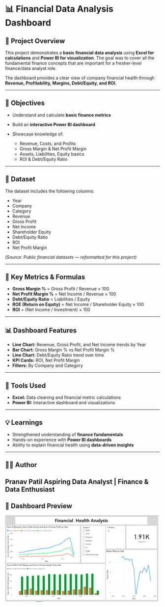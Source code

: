 # 📊 Financial Data Analysis Dashboard

## 📝 Project Overview

This project demonstrates a **basic financial data analysis** using **Excel for calculations** and **Power BI for visualization**. The goal was to cover all the fundamental finance concepts that are important for a fresher-level finance/data analyst role.

The dashboard provides a clear view of company financial health through **Revenue, Profitability, Margins, Debt/Equity, and ROI**.

---

## 🎯 Objectives

* Understand and calculate **basic finance metrics**
* Build an **interactive Power BI dashboard**
* Showcase knowledge of:

  * Revenue, Costs, and Profits
  * Gross Margin & Net Profit Margin
  * Assets, Liabilities, Equity basics
  * ROI & Debt/Equity Ratio

---

## 📂 Dataset

The dataset includes the following columns:

* Year
* Company
* Category
* Revenue
* Gross Profit
* Net Income
* Shareholder Equity
* Debt/Equity Ratio
* ROI
* Net Profit Margin

*(Source: Public financial datasets — reformatted for this project)*

---

## 🔑 Key Metrics & Formulas

* **Gross Margin %** = Gross Profit / Revenue × 100
* **Net Profit Margin %** = Net Income / Revenue × 100
* **Debt/Equity Ratio** = Liabilities / Equity
* **ROE (Return on Equity)** = Net Income / Shareholder Equity × 100
* **ROI** = (Net Income / Investment) × 100

---

## 📊 Dashboard Features

* **Line Chart:** Revenue, Gross Profit, and Net Income trends by Year
* **Bar Chart:** Gross Margin % vs Net Profit Margin %
* **Line Chart:** Debt/Equity Ratio trend over time
* **KPI Cards:** ROI, Net Profit Margin
* **Filters:** By Company and Category

---

## 🚀 Tools Used

* **Excel:** Data cleaning and financial metric calculations
* **Power BI:** Interactive dashboard and visualizations

---

## 💡 Learnings

* Strengthened understanding of **finance fundamentals**
* Hands-on experience with **Power BI dashboards**
* Ability to explain financial health using **data-driven insights**

---

## 🙋‍♂️ Author

**Pranav Patil**
Aspiring Data Analyst | Finance & Data Enthusiast
---

## 📸 Dashboard Preview

![Dashboard Screenshot](https://github.com/pranavpatil6625-Analyst/Financial-Growth-analysis/blob/main/financial%20dashboard%20image.png)

